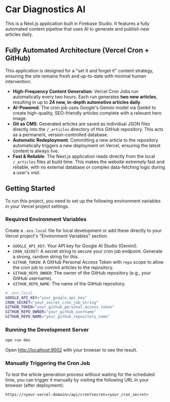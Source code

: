 
# Car Diagnostics AI

This is a Next.js application built in Firebase Studio. It features a fully automated content pipeline that uses AI to generate and publish new articles daily.

## Fully Automated Architecture (Vercel Cron + GitHub)

This application is designed for a "set it and forget it" content strategy, ensuring the site remains fresh and up-to-date with minimal human intervention.

-   **High-Frequency Content Generation**: Vercel Cron Jobs run automatically every two hours. Each run generates **two new articles**, resulting in up to **24 new, in-depth automotive articles daily**.
-   **AI-Powered**: The cron job uses Google's Gemini model via Genkit to create high-quality, SEO-friendly articles complete with a relevant hero image.
-   **Git as CMS**: Generated articles are saved as individual JSON files directly into the `/_articles` directory of this GitHub repository. This acts as a permanent, version-controlled database.
-   **Automatic Redeployment**: Committing a new article to the repository automatically triggers a new deployment on Vercel, ensuring the latest content is always live.
-   **Fast & Reliable**: The Next.js application reads directly from the local `/_articles` files at build time. This makes the website extremely fast and reliable, with no external database or complex data-fetching logic during a user's visit.

## Getting Started

To run this project, you need to set up the following environment variables in your Vercel project settings.

### Required Environment Variables

Create a `.env.local` file for local development or add these directly to your Vercel project's "Environment Variables" section.

-   `GOOGLE_API_KEY`: Your API key for Google AI Studio (Gemini).
-   `CRON_SECRET`: A secret string to secure your cron job endpoint. Generate a strong, random string for this.
-   `GITHUB_TOKEN`: A GitHub Personal Access Token with `repo` scope to allow the cron job to commit articles to the repository.
-   `GITHUB_REPO_OWNER`: The owner of the GitHub repository (e.g., your GitHub username).
-   `GITHUB_REPO_NAME`: The name of the GitHub repository.

```bash
# .env.local
GOOGLE_API_KEY="your_google_api_key"
CRON_SECRET="your_secret_cron_job_string"
GITHUB_TOKEN="your_github_personal_access_token"
GITHUB_REPO_OWNER="your_github_username"
GITHUB_REPO_NAME="your_github_repository_name"
```

### Running the Development Server

```bash
npm run dev
```

Open [http://localhost:9002](http://localhost:9002) with your browser to see the result.

### Manually Triggering the Cron Job

To test the article generation process without waiting for the scheduled time, you can trigger it manually by visiting the following URL in your browser (after deployment):

`https://<your-vercel-domain>/api/cron?secret=<your_cron_secret>`
